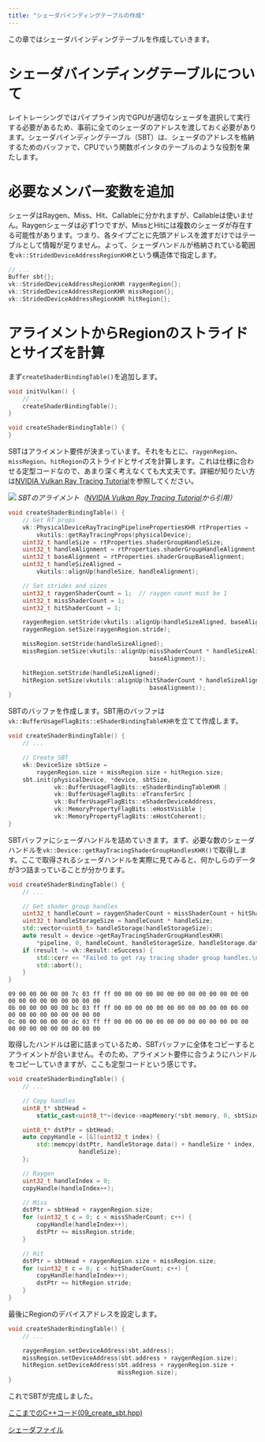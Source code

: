 ```yaml
---
title: "シェーダバインディングテーブルの作成"
---
```


この章ではシェーダバインディングテーブルを作成していきます。

# シェーダバインディングテーブルについて

レイトレーシングではパイプライン内でGPUが適切なシェーダを選択して実行する必要があるため、事前に全てのシェーダのアドレスを渡しておく必要があります。シェーダバインディングテーブル（SBT）は、シェーダのアドレスを格納するためのバッファで、CPUでいう関数ポインタのテーブルのような役割を果たします。

# 必要なメンバー変数を追加

シェーダはRaygen、Miss、Hit、Callableに分かれますが、Callableは使いません。Raygenシェーダは必ず1つですが、MissとHitには複数のシェーダが存在する可能性があります。つまり、各タイプごとに先頭アドレスを渡すだけではテーブルとして情報が足りません。よって、シェーダハンドルが格納されている範囲を`vk::StridedDeviceAddressRegionKHR`という構造体で指定します。

```cpp
// ...
Buffer sbt{};
vk::StridedDeviceAddressRegionKHR raygenRegion{};
vk::StridedDeviceAddressRegionKHR missRegion{};
vk::StridedDeviceAddressRegionKHR hitRegion{};
```

# アライメントからRegionのストライドとサイズを計算

まず`createShaderBindingTable()`を追加します。

```cpp
void initVulkan() {
    // ...
    createShaderBindingTable();
}

void createShaderBindingTable() {
}
```

SBTはアライメント要件が決まっています。それをもとに、`raygenRegion`、`missRegion`、`hitRegion`のストライドとサイズを計算します。これは仕様に合わせる定型コードなので、あまり深く考えなくても大丈夫です。詳細が知りたい方は[NVIDIA Vulkan Ray Tracing Tutorial](https://nvpro-samples.github.io/vk_raytracing_tutorial_KHR/)を参照してください。

![](https://nvpro-samples.github.io/vk_raytracing_tutorial_KHR/Images/sbt_0.png)
*SBTのアライメント（[NVIDIA Vulkan Ray Tracing Tutorial](https://nvpro-samples.github.io/vk_raytracing_tutorial_KHR/)から引用）*

```cpp
void createShaderBindingTable() {
    // Get RT props
    vk::PhysicalDeviceRayTracingPipelinePropertiesKHR rtProperties =
        vkutils::getRayTracingProps(physicalDevice);
    uint32_t handleSize = rtProperties.shaderGroupHandleSize;
    uint32_t handleAlignment = rtProperties.shaderGroupHandleAlignment;
    uint32_t baseAlignment = rtProperties.shaderGroupBaseAlignment;
    uint32_t handleSizeAligned =
        vkutils::alignUp(handleSize, handleAlignment);

    // Set strides and sizes
    uint32_t raygenShaderCount = 1;  // raygen count must be 1
    uint32_t missShaderCount = 1;
    uint32_t hitShaderCount = 1;

    raygenRegion.setStride(vkutils::alignUp(handleSizeAligned, baseAlignment));
    raygenRegion.setSize(raygenRegion.stride);

    missRegion.setStride(handleSizeAligned);
    missRegion.setSize(vkutils::alignUp(missShaderCount * handleSizeAligned,
                                        baseAlignment));

    hitRegion.setStride(handleSizeAligned);
    hitRegion.setSize(vkutils::alignUp(hitShaderCount * handleSizeAligned,
                                        baseAlignment));
}
```

SBTのバッファを作成します。SBT用のバッファは`vk::BufferUsageFlagBits::eShaderBindingTableKHR`を立てて作成します。

```cpp
void createShaderBindingTable() {
    // ...

    // Create SBT
    vk::DeviceSize sbtSize =
        raygenRegion.size + missRegion.size + hitRegion.size;
    sbt.init(physicalDevice, *device, sbtSize,
             vk::BufferUsageFlagBits::eShaderBindingTableKHR |
             vk::BufferUsageFlagBits::eTransferSrc |
             vk::BufferUsageFlagBits::eShaderDeviceAddress,
             vk::MemoryPropertyFlagBits::eHostVisible |
             vk::MemoryPropertyFlagBits::eHostCoherent);
}
```

SBTバッファにシェーダハンドルを詰めていきます。まず、必要な数のシェーダハンドルを`vk::Device::getRayTracingShaderGroupHandlesKHR()`で取得します。ここで取得されるシェーダハンドルを実際に見てみると、何かしらのデータが3つ詰まっていることが分かります。

```cpp
void createShaderBindingTable() {
    // ...

    // Get shader group handles
    uint32_t handleCount = raygenShaderCount + missShaderCount + hitShaderCount;
    uint32_t handleStorageSize = handleCount * handleSize;
    std::vector<uint8_t> handleStorage(handleStorageSize);
    auto result = device->getRayTracingShaderGroupHandlesKHR(
        *pipeline, 0, handleCount, handleStorageSize, handleStorage.data());
    if (result != vk::Result::eSuccess) {
        std::cerr << "Failed to get ray tracing shader group handles.\n";
        std::abort();
    }
}
```

```
09 00 00 00 00 00 7c 03 ff ff 00 00 00 00 00 00 00 00 00 00 00 00 00 00 00 00 00 00 00 00 00 00
0b 00 00 00 00 00 bc 03 ff ff 00 00 00 00 00 00 00 00 00 00 00 00 00 00 00 00 00 00 00 00 00 00
0c 00 00 00 00 00 dc 03 ff ff 00 00 00 00 00 00 00 00 00 00 00 00 00 00 00 00 00 00 00 00 00 00
```

取得したハンドルは密に詰まっているため、SBTバッファに全体をコピーするとアライメントが合いません。そのため、アライメント要件に合うようにハンドルをコピーしていきますが、ここも定型コードという感じです。

```cpp
void createShaderBindingTable() {
    // ...

    // Copy handles
    uint8_t* sbtHead =
        static_cast<uint8_t*>(device->mapMemory(*sbt.memory, 0, sbtSize));

    uint8_t* dstPtr = sbtHead;
    auto copyHandle = [&](uint32_t index) {
        std::memcpy(dstPtr, handleStorage.data() + handleSize * index,
                    handleSize);
    };

    // Raygen
    uint32_t handleIndex = 0;
    copyHandle(handleIndex++);

    // Miss
    dstPtr = sbtHead + raygenRegion.size;
    for (uint32_t c = 0; c < missShaderCount; c++) {
        copyHandle(handleIndex++);
        dstPtr += missRegion.stride;
    }

    // Hit
    dstPtr = sbtHead + raygenRegion.size + missRegion.size;
    for (uint32_t c = 0; c < hitShaderCount; c++) {
        copyHandle(handleIndex++);
        dstPtr += hitRegion.stride;
    }
}
```

最後にRegionのデバイスアドレスを設定します。

```cpp
void createShaderBindingTable() {
    // ...

    raygenRegion.setDeviceAddress(sbt.address);
    missRegion.setDeviceAddress(sbt.address + raygenRegion.size);
    hitRegion.setDeviceAddress(sbt.address + raygenRegion.size +
                               missRegion.size);
}
```

これでSBTが完成しました。

[ここまでのC++コード(09_create_sbt.hpp)](https://github.com/nishidate-yuki/vulkan_raytracing_from_scratch/blob/master/code/09_create_sbt.hpp)

[シェーダファイル](https://github.com/nishidate-yuki/vulkan_raytracing_from_scratch/tree/master/shaders)
